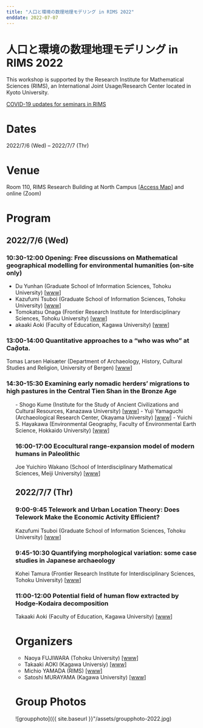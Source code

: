 ```yaml
---
title: "人口と環境の数理地理モデリング in RIMS 2022"
enddate: 2022-07-07
---
```


# 人口と環境の数理地理モデリング in RIMS 2022


This workshop is supported by the Research Institute for Mathematical Sciences (RIMS), an International Joint Usage/Research Center located in Kyoto University.

[COVID-19 updates for seminars in RIMS](https://www.kurims.kyoto-u.ac.jp/kyoten/ja/covid-19.html)


# Dates
2022/7/6 (Wed) – 2022/7/7 (Thr)

# Venue
Room 110, RIMS Research Building at North Campus [[Access Map](https://www.kurims.kyoto-u.ac.jp/kyoten/en/access.html)]
and online (Zoom) 

# Program
## 2022/7/6 (Wed)
### 10:30-12:00 Opening: Free discussions on Mathematical geographical modelling for environmental humanities (on-site only)
- Du Yunhan (Graduate School of Information Sciences, Tohoku University)  [<a href="http://www.se.is.tohoku.ac.jp/index.html">www</a>]
- Kazufumi Tsuboi (Graduate School of Information Sciences, Tohoku University)  [<a href="http://www.se.is.tohoku.ac.jp/index.html">www</a>]
- Tomokatsu Onaga (Frontier Research Institute for Interdisciplinary Sciences, Tohoku University)  [<a href="https://researchmap.jp/onaga">www</a>]
- akaaki Aoki (Faculty of Education, Kagawa University) [<a href="http://www.ed.kagawa-u.ac.jp/~aoki/">www</a>]



### 13:00-14:00 Quantitative approaches to a “who was who” at Caḍ́ota.
Tomas Larsen Høisæter (Department of Archaeology, History, Cultural Studies and Religion, University of Bergen) [<a href="https://www.uib.no/en/persons/Tomas.Larsen.H%C3%B8is%C3%A6ter">www</a>]


### 14:30-15:30 Examining early nomadic herders’ migrations to high pastures in the Central Tien Shan in the Bronze Age
<ul class="no-bullets">
- Shogo Kume (Institute for the Study of Ancient Civilizations and Cultural Resources, Kanazawa University) [<a href="https://researchmap.jp/shogo_kume?lang=en">www</a>]
- Yuji Yamaguchi (Archaeological Research Center, Okayama University) [<a href="https://researchmap.jp/7000024924?lang=en">www</a>]
- Yuichi S. Hayakawa (Environmental Geography, Faculty of Environmental Earth Science, Hokkaido University) [<a href="https://sites.google.com/view/yshayakawa/">www</a>]

### 16:00-17:00 Ecocultural range-expansion model of modern humans in Paleolithic
Joe Yuichiro Wakano (School of Interdisciplinary Mathematical Sciences, Meiji University) [<a href="http://joewakano.sakura.ne.jp/research/index.html">www</a>] 

## 2022/7/7 (Thr)
### 9:00-9:45 Telework and Urban Location Theory: Does Telework Make the Economic Activity Efficient?
Kazufumi Tsuboi (Graduate School of Information Sciences, Tohoku University)  [<a href="http://www.se.is.tohoku.ac.jp/index.html">www</a>]

### 9:45-10:30 Quantifying morphological variation: some case studies in Japanese archaeology
Kohei Tamura (Frontier Research Institute for Interdisciplinary Sciences, Tohoku University)  [<a href="https://www.fris.tohoku.ac.jp/researcher/creative/tamura.html">www</a>]


### 11:00-12:00 Potential field of human flow extracted by Hodge-Kodaira decomposition
Takaaki Aoki (Faculty of Education, Kagawa University) [<a href="http://www.ed.kagawa-u.ac.jp/~aoki/">www</a>]

# Organizers
- Naoya FUJIWARA (Tohoku University) [[www]](https://www.is.tohoku.ac.jp/jp/laboratory/list_dept/c10.html)
- Takaaki AOKI (Kagawa Universiy) [[www]](http://www.ed.kagawa-u.ac.jp/~aoki/)
- Michio YAMADA (RIMS) [[www]](http://www.kurims.kyoto-u.ac.jp/en/list/YAMADA,%20Michio.html)
- Satoshi MURAYAMA (Kagawa University) [[www]](http://www.ed.kagawa-u.ac.jp/~aoki/)


# Group Photos
![groupphoto]({{ site.baseurl }}"/assets/groupphoto-2022.jpg)